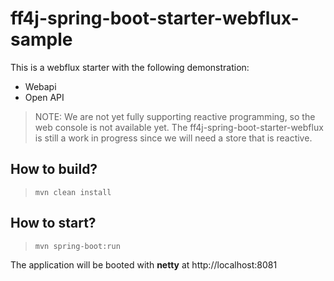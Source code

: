 # ff4j-spring-boot-starter-webflux-sample

This is a webflux starter with the following demonstration:
- Webapi
- Open API
> NOTE: We are not yet fully supporting reactive programming, so the web console is not available yet. The ff4j-spring-boot-starter-webflux is still a work in progress since we will need a store that is reactive.

## How to build?

> `mvn clean install`

## How to start?

> `mvn spring-boot:run`

The application will be booted with **netty** at http://localhost:8081